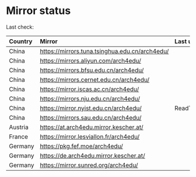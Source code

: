 <script src="./time.js"></script>
# Mirror status
Last check: <script type="text/javascript">localize(1714882973.8579419);</script>

|Country|Mirror|Last update|
|:------|:-----|:----------|
|China|https://mirrors.tuna.tsinghua.edu.cn/arch4edu/|<script type="text/javascript">localize(1714847501);</script>|
|China|https://mirrors.aliyun.com/arch4edu/|<script type="text/javascript">localize(1714847501);</script>|
|China|https://mirrors.bfsu.edu.cn/arch4edu/|<script type="text/javascript">localize(1714847501);</script>|
|China|https://mirrors.cernet.edu.cn/arch4edu/|<script type="text/javascript">localize(1714847501);</script>|
|China|https://mirror.iscas.ac.cn/arch4edu/|<script type="text/javascript">localize(1714847501);</script>|
|China|https://mirrors.nju.edu.cn/arch4edu/|<script type="text/javascript">localize(1714847501);</script>|
|China|https://mirror.nyist.edu.cn/arch4edu/|ReadTimeout|
|China|https://mirrors.sau.edu.cn/arch4edu/|<script type="text/javascript">localize(1714847501);</script>|
|Austria|https://at.arch4edu.mirror.kescher.at/|<script type="text/javascript">localize(1714847501);</script>|
|France|https://mirror.lesviallon.fr/arch4edu/|<script type="text/javascript">localize(1714847501);</script>|
|Germany|https://pkg.fef.moe/arch4edu/|<script type="text/javascript">localize(1714847501);</script>|
|Germany|https://de.arch4edu.mirror.kescher.at/|<script type="text/javascript">localize(1714847501);</script>|
|Germany|https://mirror.sunred.org/arch4edu/|<script type="text/javascript">localize(1714847501);</script>|

<script src="./tablefilter/tablefilter.js"></script>
<script src="./table.js"></script>